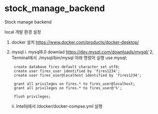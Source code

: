 # stock_manage_backend
Stock manage backend


local 개발 환경 설정
1. docker 설치
   https://www.docker.com/products/docker-desktop/
1. mysql
   i. mysql8.0 downlad
     https://dev.mysql.com/downloads/mysql/
   2, Terminal에서
     ./mysql/bin/mysql
     아래 명령어 실행
        use mysql;

        create database fires default character set utf8;
        create user fires_user identified by 'fires1234';
        create user fires_user@localhost identified by 'fires1234';

        grant all privileges on fires.* to fires_user@localhost;
        grant all privileges on fires.* to fires_user@'%';

        flush privileges;

   ii. Intellij에서 /docker/docker-compse.yml 실행


